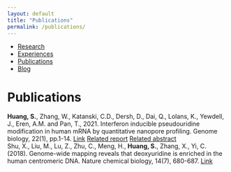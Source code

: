 ```yaml
---
layout: default
title: "Publications"
permalink: /publications/
---
```


* [Research](https://sihaohuanguc.github.io/research)
* [Experiences](https://sihaohuanguc.github.io/experiences)
* [Publications](https://sihaohuanguc.github.io/publications)
* [Blog](https://sihaohuanguc.github.io/blog)

# Publications
**Huang, S.**, Zhang, W., Katanski, C.D., Dersh, D., Dai, Q., Lolans, K., Yewdell, J., Eren, A.M. and Pan, T., 2021. Interferon inducible pseudouridine modification in human mRNA by quantitative nanopore profiling. Genome biology, 22(1), pp.1-14. [Link](https://genomebiology.biomedcentral.com/articles/10.1186/s13059-021-02557-y) [Related report](https://biologicalsciences.uchicago.edu/news/pseudouridine-sequencing-mrna-vaccines) [Related abstract](https://faseb.onlinelibrary.wiley.com/doi/abs/10.1096/fasebj.2022.36.S1.L7600)
<br/>
Shu, X., Liu, M., Lu, Z., Zhu, C., Meng, H., **Huang, S.**, Zhang, X., Yi, C. (2018). Genome-wide mapping reveals that deoxyuridine is enriched in the human centromeric DNA. Nature chemical biology, 14(7), 680-687. [Link](https://www.nature.com/articles/s41589-018-0065-9)
